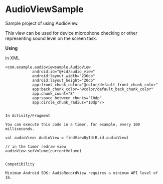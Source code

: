 # AudioViewSample

Sample project of using AudioView. 

This view can be used for device microphone checking or other representing sound level on the screen task.

**Using**

in XML
```
<com.example.audioviewsample.AudioView
            android:id="@+id/audio_view"
            android:layout_width="230dp"
            android:layout_height="20dp"
            app:front_chunk_color="@color/default_front_chunk_color"
            app:back_chunk_color="@color/default_back_chunk_color"
            app:chunk_count="8"
            app:space_between_chunks="10dp"
            app:circle_chunk_radius="10dp"/>
            
 
In Activity/Fragment

You can execute this code in a timer, for example, every 100 milliseconds.

val audioView: AudioView = findViewById(R.id.audioView)
 
// in the timer redraw view
audioView.setVolume(currentVolume)   
 
 
Compatibility

Minimum Android SDK: AudioRecordView requires a minimum API level of 16.
